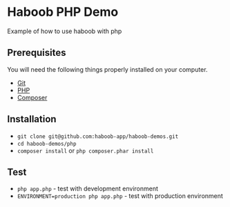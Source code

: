 # Haboob PHP Demo
Example of how to use haboob with php

## Prerequisites

You will need the following things properly installed on your computer.

* [Git](https://git-scm.com/)
* [PHP](http://php.net/)
* [Composer](https://getcomposer.org/)

## Installation

* `git clone git@github.com:haboob-app/haboob-demos.git`
* `cd haboob-demos/php`
* `composer install` or `php composer.phar install`

## Test

* `php app.php` - test with development environment
* `ENVIRONMENT=production php app.php` - test with production environment

